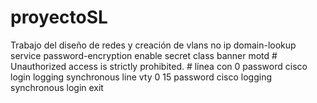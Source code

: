 # proyectoSL
Trabajo del diseño de redes y creación de vlans
no ip domain-lookup
service password-encryption
enable secret class
banner motd #
Unauthorized access is strictly prohibited. #
línea con 0
password cisco
login
logging synchronous
line vty 0 15
password cisco
logging synchronous
login
exit

